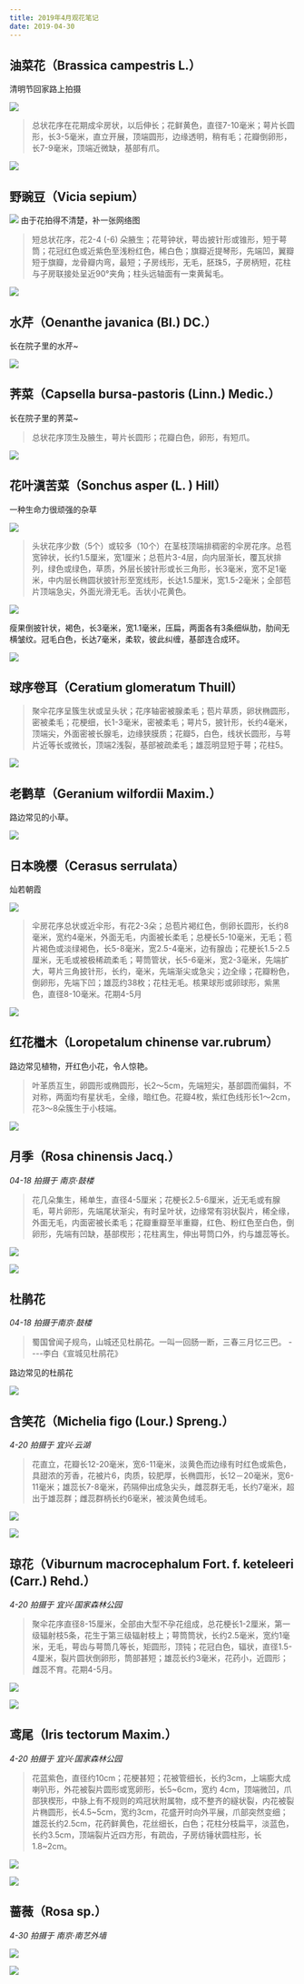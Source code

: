 ```yaml
---
title: 2019年4月观花笔记
date: 2019-04-30
---
```


## 油菜花（Brassica campestris L.）
清明节回家路上拍摄

![](/blog/imgs/d44f82141426d3599acd2cc06b065217.jpg)

> 总状花序在花期成伞房状，以后伸长；花鲜黄色，直径7-10毫米；萼片长圆形，长3-5毫米，直立开展，顶端圆形，边缘透明，稍有毛；花瓣倒卵形，长7-9毫米，顶端近微缺，基部有爪。

![](/blog/imgs/cf0243b77a2ba505a1ab2c8c82574736.jpg)

## 野豌豆（Vicia sepium）

![](/blog/imgs/1d93fb5fa2b29b35d135653bdc08e257.jpg)
由于花拍得不清楚，补一张网络图

> 短总状花序，花2-4 (-6) 朵腋生；花萼钟状，萼齿披针形或锥形，短于萼筒；花冠红色或近紫色至浅粉红色，稀白色；旗瓣近提琴形，先端凹，翼瓣短于旗瓣，龙骨瓣内弯，最短；子房线形，无毛，胚珠5，子房柄短，花柱与子房联接处呈近90°夹角；柱头远轴面有一束黄髯毛。

![](/blog/imgs/8663f2ca4ff59d2f1764fc164089f132.jpg)

## 水芹（Oenanthe javanica (Bl.) DC.）
长在院子里的水芹~

![](/blog/imgs/fd5b33f5553f0983563902187f606c65.jpg)

## 荠菜（Capsella bursa-pastoris (Linn.) Medic.）
长在院子里的荠菜~

> 总状花序顶生及腋生，萼片长圆形；花瓣白色，卵形，有短爪。

![](/blog/imgs/208744db9df16cf650ce1472661382e7.jpg)

## 花叶滇苦菜（Sonchus asper (L. ) Hill）
一种生命力很顽强的杂草

![](/blog/imgs/31b93209f45f886ee7480b59db24899a.jpg)

>头状花序少数（5个）或较多（10个）在茎枝顶端排稠密的伞房花序。总苞宽钟状，长约1.5厘米，宽1厘米；总苞片3-4层，向内层渐长，覆瓦状排列，绿色或绿色，草质，外层长披针形或长三角形，长3毫米，宽不足1毫米，中内层长椭圆状披针形至宽线形，长达1.5厘米，宽1.5-2毫米；全部苞片顶端急尖，外面光滑无毛。舌状小花黄色。

![](/blog/imgs/575333b1cf2cccca8f2be63db484180f.jpg)

瘦果倒披针状，褐色，长3毫米，宽1.1毫米，压扁，两面各有3条细纵肋，肋间无横皱纹。冠毛白色，长达7毫米，柔软，彼此纠缠，基部连合成环。

![](/blog/imgs/b7c65a9e08ddd8c4aa65a40c248fbd65.jpg)

## 球序卷耳（Ceratium glomeratum Thuill）

>聚伞花序呈簇生状或呈头状；花序轴密被腺柔毛；苞片草质，卵状椭圆形，密被柔毛；花梗细，长1-3毫米，密被柔毛；萼片5，披针形，长约4毫米，顶端尖，外面密被长腺毛，边缘狭膜质；花瓣5，白色，线状长圆形，与萼片近等长或微长，顶端2浅裂，基部被疏柔毛；雄蕊明显短于萼；花柱5。

![](/blog/imgs/13bc1460df5cbbc6ec9712255ce727e8.jpg)

## 老鹳草（Geranium wilfordii Maxim.）

路边常见的小草。

![](/blog/imgs/0c2a2af3225a9c531c0f62bd662003d4.jpg)

## 日本晚樱（Cerasus serrulata）

灿若朝霞

![](/blog/imgs/4a280bbe4cdf9d2462ff9b98b0307aea.jpg)

>伞房花序总状或近伞形，有花2-3朵；总苞片褐红色，倒卵长圆形，长约8毫米，宽约4毫米，外面无毛，内面被长柔毛；总梗长5-10毫米，无毛；苞片褐色或淡绿褐色，长5-8毫米，宽2.5-4毫米，边有腺齿；花梗长1.5-2.5厘米，无毛或被极稀疏柔毛；萼筒管状，长5-6毫米，宽2-3毫米，先端扩大，萼片三角披针形，长约，毫米，先端渐尖或急尖；边全缘；花瓣粉色，倒卵形，先端下凹；雄蕊约38枚；花柱无毛。核果球形或卵球形，紫黑色，直径8-10毫米。花期4-5月

![](/blog/imgs/46182a63c9c08a5c7903bf75c3c4ed46.jpg)

## 红花檵木（Loropetalum chinense var.rubrum）

路边常见植物，开红色小花，令人惊艳。

>叶革质互生，卵圆形或椭圆形，长2～5cm，先端短尖，基部圆而偏斜，不对称，两面均有星状毛，全缘，暗红色。花瓣4枚，紫红色线形长1～2cm，花3～8朵簇生于小枝端。

![](/blog/imgs/d194c997829bcc95cf502e971d087a34.jpg)

## 月季（Rosa chinensis Jacq.）

*04-18 拍摄于 南京·鼓楼*

> 花几朵集生，稀单生，直径4-5厘米；花梗长2.5-6厘米，近无毛或有腺毛，萼片卵形，先端尾状渐尖，有时呈叶状，边缘常有羽状裂片，稀全缘，外面无毛，内面密被长柔毛；花瓣重瓣至半重瓣，红色、粉红色至白色，倒卵形，先端有凹缺，基部楔形；花柱离生，伸出萼筒口外，约与雄蕊等长。

![](/blog/imgs/ed04c22714d1f6a94992f4807fa2e55c.jpg)

![](/blog/imgs/0198f2bb956f51c20ecf6a99abfda7d6.jpg)

## 杜鹃花

*04-18 拍摄于南京·鼓楼*

> 蜀国曾闻子规鸟，山城还见杜鹃花。一叫一回肠一断，三春三月忆三巴。 ----李白《宣城见杜鹃花》

路边常见的杜鹃花

![](/blog/imgs/429f8544b69788b213ef14657873e3d8.jpg)

## 含笑花（Michelia figo (Lour.) Spreng.）

*4-20 拍摄于 宜兴·云湖*

>花直立，花瓣长12-20毫米，宽6-11毫米，淡黄色而边缘有时红色或紫色，具甜浓的芳香，花被片6，肉质，较肥厚，长椭圆形，长12－20毫米，宽6-11毫米；雄蕊长7-8毫米，药隔伸出成急尖头，雌蕊群无毛，长约7毫米，超出于雄蕊群；雌蕊群柄长约6毫米，被淡黄色绒毛。

![](/blog/imgs/56d7f2e7b70182e857fed675feb66713.jpg)

![](/blog/imgs/a4dd93b323453b9b11974c7d5a033185.jpg)

## 琼花（Viburnum macrocephalum Fort. f. keteleeri (Carr.) Rehd.）

*4-20 拍摄于 宜兴·国家森林公园*

> 聚伞花序直径8-15厘米，全部由大型不孕花组成，总花梗长1-2厘米，第一级辐射枝5条，花生于第三级辐射枝上；萼筒筒状，长约2.5毫米，宽约1毫米，无毛，萼齿与萼筒几等长，矩圆形，顶钝；花冠白色，辐状，直径1.5-4厘米，裂片圆状倒卵形，筒部甚短；雄蕊长约3毫米，花药小，近圆形；雌蕊不育。花期4-5月。

![](/blog/imgs/445e516a5b6b37350fcc578db34d8779.jpg)

![](/blog/imgs/7933ee0128ac4ffd24f9a72f1e24b20b.jpg)

## 鸢尾（Iris tectorum Maxim.）

*4-20 拍摄于 宜兴·国家森林公园*

> 花蓝紫色，直径约10cm；花梗甚短；花被管细长，长约3cm，上端膨大成喇叭形，外花被裂片圆形或宽卵形，长5~6cm，宽约 4cm，顶端微凹，爪部狭楔形，中脉上有不规则的鸡冠状附属物，成不整齐的繸状裂，内花被裂片椭圆形，长4.5~5cm，宽约3cm，花盛开时向外平展，爪部突然变细；雄蕊长约2.5cm，花药鲜黄色，花丝细长，白色；花柱分枝扁平，淡蓝色，长约3.5cm，顶端裂片近四方形，有疏齿，子房纺锤状圆柱形，长1.8~2cm。

![](/blog/imgs/54b3edba5ed6d8d0fb0db5d907c30e40.jpg)

![](/blog/imgs/91731abacfba8b8ed6ec3520f7c0fa49.jpg)

## 蔷薇（Rosa sp.）

*4-30 拍摄于 南京·南艺外墙*

![](/blog/imgs/b1f8924b155db4f50c3cc42a00bca930.jpg)

![](/blog/imgs/028dae0c971679574a2500210804594d.jpg)